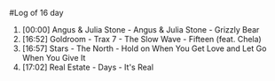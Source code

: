 #Log of 16 day

1. [00:00] Angus & Julia Stone - Angus & Julia Stone - Grizzly Bear
1. [16:52] Goldroom - Trax 7 - The Slow Wave - Fifteen (feat. Chela)
1. [16:57] Stars - The North - Hold on When You Get Love and Let Go When You Give It
1. [17:02] Real Estate - Days - It's Real
